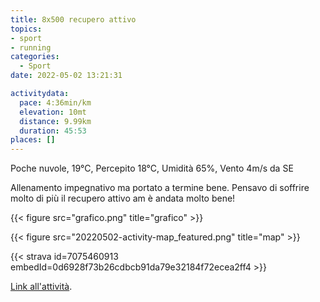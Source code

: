 ```yaml
---
title: 8x500 recupero attivo
topics:
- sport
- running
categories: 
  - Sport
date: 2022-05-02 13:21:31

activitydata:
  pace: 4:36min/km
  elevation: 10mt
  distance: 9.99km
  duration: 45:53
places: []
---
```


Poche nuvole, 19°C, Percepito 18°C, Umidità 65%, Vento 4m/s da SE

<!--more-->

Allenamento impegnativo ma portato a termine bene. Pensavo di soffrire molto di più il recupero attivo am è andata molto bene!

{{< figure src="grafico.png" title="grafico" >}}

{{<  figure src="20220502-activity-map_featured.png" title="map" >}}

{{< strava id=7075460913 embedId=0d6928f73b26cdbcb91da79e32184f72ecea2ff4 >}}

[Link all'attività](https://strava.com/activities/7075460913).
